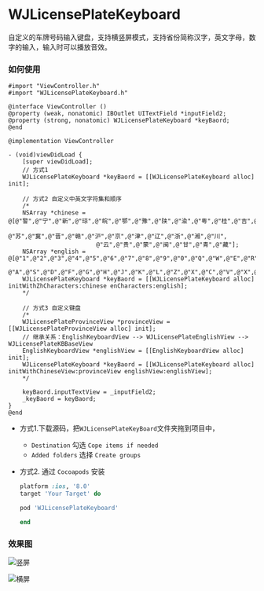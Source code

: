 # WJLicensePlateKeyboard
自定义的车牌号码输入键盘，支持横竖屏模式，支持省份简称汉字，英文字母，数字的输入，输入时可以播放音效。


### 如何使用

```objc
#import "ViewController.h"
#import "WJLicensePlateKeyboard.h"

@interface ViewController ()
@property (weak, nonatomic) IBOutlet UITextField *inputField2;
@property (strong, nonatomic) WJLicensePlateKeyboard *keyBaord;
@end

@implementation ViewController

- (void)viewDidLoad {
    [super viewDidLoad];
    // 方式1
    WJLicensePlateKeyboard *keyBaord = [[WJLicensePlateKeyboard alloc] init];
    
    // 方式2 自定义中英文字符集和顺序
    /*
    NSArray *chinese = @[@"警",@"宁",@"新",@"琼",@"皖",@"鄂",@"豫",@"陕",@"渝",@"粤",@"桂",@"吉",@"黑",@"鲁",
                         @"苏",@"冀",@"晋",@"赣",@"沪",@"京",@"津",@"辽",@"浙",@"湘",@"川",
                         @"云",@"贵",@"蒙",@"闽",@"甘",@"青",@"藏"];
    NSArray *english = @[@"1",@"2",@"3",@"4",@"5",@"6",@"7",@"8",@"9",@"0",@"Q",@"W",@"E",@"R",@"T",@"Y",@"U",@"P",
                         @"A",@"S",@"D",@"F",@"G",@"H",@"J",@"K",@"L",@"Z",@"X",@"C",@"V",@"X",@"B",@"N",@"M"];
    WJLicensePlateKeyboard *keyBaord = [[WJLicensePlateKeyboard alloc] initWithZhCharacters:chinese enCharacters:english];
    */
    
    // 方式3 自定义键盘
    /*
    WJLicensePlateProvinceView *provinceView = [[WJLicensePlateProvinceView alloc] init];
    // 继承关系：EnglishKeyboardView --> WJLicensePlateEnglishView --> WJLicensePlateKBBaseView
    EnglishKeyboardView *englishView = [[EnglishKeyboardView alloc] init];
    WJLicensePlateKeyboard *keyBaord = [[WJLicensePlateKeyboard alloc] initWithChineseView:provinceView englishView:englishView];
    */
    
    keyBaord.inputTextView = _inputField2;
    _keyBaord = keyBaord;
}
@end
```

+ 方式1.下载源码，把`WJLicensePlateKeyBoard`文件夹拖到项目中，
  + `Destination` 勾选 `Cope items if needed`
  + `Added folders` 选择 `Create groups`

+ 方式2. 通过 `Cocoapods` 安装

  ```ruby
  platform :ios, '8.0'
  target 'Your Target' do
  
  pod 'WJLicensePlateKeyboard'
  
  end
  ```

### 效果图

![竖屏](https://github.com/loyalwind/WJLicensePlateKeyboard/blob/master/demo/gif/portrait.gif)

![横屏](https://github.com/loyalwind/WJLicensePlateKeyboard/blob/master/demo/gif/landscape.gif)

